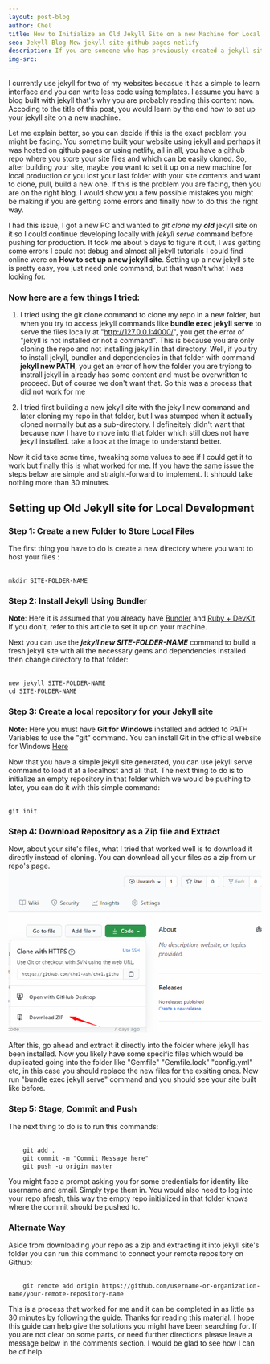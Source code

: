 ```yaml
---
layout: post-blog
author: Chel
title: How to Initialize an Old Jekyll Site on a new Machine for Local Development
seo: Jekyll Blog New jekyll site github pages netlify
description: If you are someone who has previously created a jekyll site with githubpages or netlify and wants to set it up on a new machine, this blog post is for you. Majority of tutorials on jekyll available on the internet are for those that wants to create a new jekyll site but what if you already got one u managed locally and want to set it up on a new machine. How do you go about that? Read on!
img-src: 
---
```

I currently use jekyll for two of my websites becasue it has a simple to learn interface and you can write less code using templates. I assume you have a blog built with jekyll that's why you are probably reading this content now. Accoding to the title of this post, you would learn by the end how to set up your jekyll site on a new machine. 

Let me explain better, so you can decide if this is the exact problem you might be facing. You sometime built your website using jekyll and perhaps it was hosted on github pages or using netlify, all in all, you have a github repo where you store your site files and which can be easily cloned. So, after building your site, maybe you want to set it up on a new machine for local production or you lost your last folder with your site contents and want to clone, pull, build a new one. If this is the problem you are facing, then you are on the right blog. I would show you a few possible mistakes you might be making if you are getting some errors and finally how to do this the right way.


I had this issue, I got a new PC and wanted to <em>git clone</em> my <em><b>old</b></em> jekyll site on it so I could continue developing locally with <em>jekyll serve</em> command before pushing for production. It took me about 5 days to figure it out, I was getting some errors I could not debug and almost all jekyll tutorials I could find online were on <b>How to set up a new jekyll site</b>. Setting up a new jekyll site is pretty easy, you just need onle command, but that wasn't what I was looking for.


<h3>Now here are a few things I tried:</h3>

1. I tried using the git clone command to clone my repo in a new folder, but when you try to access jekyll commands like <b>bundle exec jekyll serve</b> to serve the files locally at "http://127.0.0.1:4000/", you get the error of "jekyll is not installed or not a command". This is because you are only cloning the repo and not installing jekyll in that directory. Well, if you try to install jekyll, bundler and dependencies in that folder with command <b>jekyll new PATH</b>, you get an error of how the folder you are tryiong to instrall jekyll in already has some content and must be overwritten to proceed. But of course we don't want that. So this was a process that did not work for me

2. I tried first building a new jekyll site with the jekyll new command and later cloning my repo in that folder, but I was stumped when it actually cloned normally but as a sub-directory. I defineitely didn't want that because now I have to move into that folder which still does not have jekyll installed. take a look at the image to understand better.
    <img src="">

Now it did take some time, tweaking some values to see if I could get it to work but finally this is what worked for me. If you have the same issue the steps below are simple and straight-forward to implement. It shhould take nothing more than 30 minutes. 

<h2>Setting up Old Jekyll site for Local Development</h2>
<p style="clear: both;"></p>

<h3>Step 1: Create a new Folder to Store Local Files</h3>

The first thing you have to do is create a new directory where you want to host your files :
<pre><code class="css" style="padding: 0;">
mkdir SITE-FOLDER-NAME
</code></pre>
<h3>Step 2: Install Jekyll Using Bundler</h3>
<b>Note</b>: Here it is assumed that you already have <a href="">Bundler</a> and <a href="">Ruby + DevKit</a>. If you don't, refer to this article to set it up on your machine.

Next you can use the <em><b>jekyll new SITE-FOLDER-NAME</b></em> command to build a fresh jekyll site with all the necessary gems and dependencies installed then change directory to that folder:
<pre><code class="css" style="padding: 0;">
new jekyll SITE-FOLDER-NAME
cd SITE-FOLDER-NAME
</code></pre>

<h3>Step 3: Create a local repository for your Jekyll site</h3>
<b>Note:</b> Here you must have <b>Git for Windows</b> installed and added to PATH Variables to use the "git" command. You can install Git in the official website for Windows <a href="https://git-scm.com/download/win">Here</a>

Now that you have a simple jekyll site generated, you can use jekyll serve command to load it at a localhost and all that. The next thing to do is to initialize an empty repository in that folder which we would be pushing to later, you can do it with this simple command:
<pre><code class="css" style="padding: 0;">
git init
</code></pre>

<h3>Step 4: Download Repository as a Zip file and Extract</h3>

Now, about your site's files, what I tried that worked well is to download it directly instead of cloning. You can download all your files as a zip from ur repo's page. <br>
<img src="../../assets\images\Blog\download-repo-as-zip.png">

After this, go ahead and extract it directly into the folder where jekyll has been installed. Now you likely have some specific files which would be duplicated going into the folder like "Gemfile" "Gemfile.lock" "config.yml" etc, in this case you should replace the new files for the exsiting ones. Now run "bundle exec jekyll serve" command and you should see your site built like before. 

<h3>Step 5: Stage, Commit and Push</h3>
The next thing to do is to run this commands:
<pre><code class="css" style="padding: 0;">
	git add .
	git commit -m "Commit Message here"
	git push -u origin master
</code></pre>
You might face a prompt asking you for some credentials for identity like username and email. Simply type them in. You would also need to log into your repo afresh, this way the empty repo initialized in that folder knows where the commit should be pushed to.

<h3>Alternate Way</h3>
Aside from downloading your repo as a zip and extracting it into jekyll site's folder you can run this command to connect your remote repository on Github:
<pre><code class="css">
	git remote add origin https://github.com/username-or-organization-name/your-remote-repository-name
</code></pre>

<p style="clear: left;"></p>
This is a process that worked for me and it can be completed in as little as 30 minutes by following the guide. Thanks for reading this material. I hope this guide can help give the solutions you might have been searching for. If you are not clear on some parts, or need further directions please leave a message below in the comments section. I would be glad to see how I can be of help.